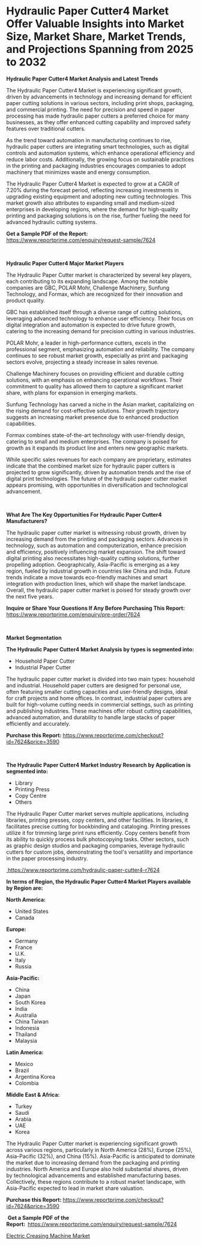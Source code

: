 <p><h1>Hydraulic Paper Cutter4 Market Offer Valuable Insights into Market Size, Market Share, Market Trends, and Projections Spanning from 2025 to 2032</h1></p><p><strong>Hydraulic Paper Cutter4 Market Analysis and Latest Trends</strong></p>
<p><p>The Hydraulic Paper Cutter4 Market is experiencing significant growth, driven by advancements in technology and increasing demand for efficient paper cutting solutions in various sectors, including print shops, packaging, and commercial printing. The need for precision and speed in paper processing has made hydraulic paper cutters a preferred choice for many businesses, as they offer enhanced cutting capability and improved safety features over traditional cutters.</p><p>As the trend toward automation in manufacturing continues to rise, hydraulic paper cutters are integrating smart technologies, such as digital controls and automation systems, which enhance operational efficiency and reduce labor costs. Additionally, the growing focus on sustainable practices in the printing and packaging industries encourages companies to adopt machinery that minimizes waste and energy consumption.</p><p>The Hydraulic Paper Cutter4 Market is expected to grow at a CAGR of 7.20% during the forecast period, reflecting increasing investments in upgrading existing equipment and adopting new cutting technologies. This market growth also attributes to expanding small and medium-sized enterprises in developing regions, where the demand for high-quality printing and packaging solutions is on the rise, further fueling the need for advanced hydraulic cutting systems.</p></p>
<p><strong>Get a Sample PDF of the Report:&nbsp;</strong> <a href="https://www.reportprime.com/enquiry/request-sample/7624?utm_campaign=2202&utm_medium=2&utm_source=Github&utm_content=ia&utm_term=19032025&utm_id=hydraulic-paper-cutter4">https://www.reportprime.com/enquiry/request-sample/7624</a></p>
<p>&nbsp;</p>
<p><strong>Hydraulic Paper Cutter4 Major Market Players</strong></p>
<p><p>The Hydraulic Paper Cutter market is characterized by several key players, each contributing to its expanding landscape. Among the notable companies are GBC, POLAR Mohr, Challenge Machinery, Sunfung Technology, and Formax, which are recognized for their innovation and product quality.</p><p>GBC has established itself through a diverse range of cutting solutions, leveraging advanced technology to enhance user efficiency. Their focus on digital integration and automation is expected to drive future growth, catering to the increasing demand for precision cutting in various industries.</p><p>POLAR Mohr, a leader in high-performance cutters, excels in the professional segment, emphasizing automation and reliability. The company continues to see robust market growth, especially as print and packaging sectors evolve, projecting a steady increase in sales revenue.</p><p>Challenge Machinery focuses on providing efficient and durable cutting solutions, with an emphasis on enhancing operational workflows. Their commitment to quality has allowed them to capture a significant market share, with plans for expansion in emerging markets.</p><p>Sunfung Technology has carved a niche in the Asian market, capitalizing on the rising demand for cost-effective solutions. Their growth trajectory suggests an increasing market presence due to enhanced production capabilities.</p><p>Formax combines state-of-the-art technology with user-friendly design, catering to small and medium enterprises. The company is poised for growth as it expands its product line and enters new geographic markets.</p><p>While specific sales revenues for each company are proprietary, estimates indicate that the combined market size for hydraulic paper cutters is projected to grow significantly, driven by automation trends and the rise of digital print technologies. The future of the hydraulic paper cutter market appears promising, with opportunities in diversification and technological advancement.</p></p>
<p>&nbsp;</p>
<p><strong>What Are The Key Opportunities For Hydraulic Paper Cutter4 Manufacturers?</strong></p>
<p><p>The hydraulic paper cutter market is witnessing robust growth, driven by increasing demand from the printing and packaging sectors. Advances in technology, such as automation and computerization, enhance precision and efficiency, positively influencing market expansion. The shift toward digital printing also necessitates high-quality cutting solutions, further propelling adoption. Geographically, Asia-Pacific is emerging as a key region, fueled by industrial growth in countries like China and India. Future trends indicate a move towards eco-friendly machines and smart integration with production lines, which will shape the market landscape. Overall, the hydraulic paper cutter market is poised for steady growth over the next five years.</p></p>
<p><strong>Inquire or Share Your Questions If Any Before Purchasing This Report:</strong> <a href="https://www.reportprime.com/enquiry/pre-order/7624?utm_campaign=2202&utm_medium=2&utm_source=Github&utm_content=ia&utm_term=19032025&utm_id=hydraulic-paper-cutter4">https://www.reportprime.com/enquiry/pre-order/7624</a></p>
<p>&nbsp;</p>
<p><strong>Market Segmentation</strong></p>
<p><strong>The Hydraulic Paper Cutter4 Market Analysis by types is segmented into:</strong></p>
<p><ul><li>Household Paper Cutter</li><li>Industrial Paper Cutter</li></ul></p>
<p><p>The hydraulic paper cutter market is divided into two main types: household and industrial. Household paper cutters are designed for personal use, often featuring smaller cutting capacities and user-friendly designs, ideal for craft projects and home offices. In contrast, industrial paper cutters are built for high-volume cutting needs in commercial settings, such as printing and publishing industries. These machines offer robust cutting capabilities, advanced automation, and durability to handle large stacks of paper efficiently and accurately.</p></p>
<p><strong>Purchase this Report:&nbsp;</strong><a href="https://www.reportprime.com/checkout?id=7624&price=3590&utm_campaign=2202&utm_medium=2&utm_source=Github&utm_content=ia&utm_term=19032025&utm_id=hydraulic-paper-cutter4">https://www.reportprime.com/checkout?id=7624&price=3590</a></p>
<p>&nbsp;</p>
<p><strong>The Hydraulic Paper Cutter4 Market Industry Research by Application is segmented into:</strong></p>
<p><ul><li>Library</li><li>Printing Press</li><li>Copy Centre</li><li>Others</li></ul></p>
<p><p>The Hydraulic Paper Cutter market serves multiple applications, including libraries, printing presses, copy centers, and other facilities. In libraries, it facilitates precise cutting for bookbinding and cataloging. Printing presses utilize it for trimming large print runs efficiently. Copy centers benefit from its ability to quickly process bulk photocopying tasks. Other sectors, such as graphic design studios and packaging companies, leverage hydraulic cutters for custom jobs, demonstrating the tool's versatility and importance in the paper processing industry.</p></p>
<p><a href="https://www.reportprime.com/hydraulic-paper-cutter4-r7624?utm_campaign=2202&utm_medium=2&utm_source=Github&utm_content=ia&utm_term=19032025&utm_id=hydraulic-paper-cutter4">&nbsp;https://www.reportprime.com/hydraulic-paper-cutter4-r7624</a></p>
<p><strong>In terms of Region, the Hydraulic Paper Cutter4 Market Players available by Region are:</strong></p>
<p>
    <p> <strong> North America: </strong>
        <ul>
            <li>United States</li>
            <li>Canada</li>
        </ul>
        </p> 
    <p> <strong> Europe: </strong>
        <ul>
            <li>Germany</li>
            <li>France</li>
            <li>U.K.</li>
            <li>Italy</li>
            <li>Russia</li>
        </ul>
        </p> 
    <p> <strong> Asia-Pacific: </strong>
        <ul>
            <li>China</li>
            <li>Japan</li>
            <li>South Korea</li>
            <li>India</li>
            <li>Australia</li>
            <li>China Taiwan</li>
            <li>Indonesia</li>
            <li>Thailand</li>
            <li>Malaysia</li>
        </ul>
        </p> 
    <p> <strong> Latin America: </strong>
        <ul>
            <li>Mexico</li>
            <li>Brazil</li>
            <li>Argentina Korea</li>
            <li>Colombia</li>
        </ul>
        </p> 
    <p> <strong> Middle East & Africa: </strong>
        <ul>
            <li>Turkey</li>
            <li>Saudi</li>
            <li>Arabia</li>
            <li>UAE</li>
            <li>Korea</li>
        </ul>
    </p>
    </p>
<p><p>The Hydraulic Paper Cutter market is experiencing significant growth across various regions, particularly in North America (28%), Europe (25%), Asia-Pacific (32%), and China (15%). Asia-Pacific is anticipated to dominate the market due to increasing demand from the packaging and printing industries. North America and Europe also hold substantial shares, driven by technological advancements and established manufacturing bases. Collectively, these regions contribute to a robust market landscape, with Asia-Pacific expected to lead in market share valuation.</p></p>
<p><strong>Purchase this Report: </strong><a href="https://www.reportprime.com/checkout?id=7624&price=3590&utm_campaign=2202&utm_medium=2&utm_source=Github&utm_content=ia&utm_term=19032025&utm_id=hydraulic-paper-cutter4">https://www.reportprime.com/checkout?id=7624&price=3590</a></p>
<p>&nbsp;<strong>Get a Sample PDF of the Report:&nbsp;&nbsp;</strong><a href="https://www.reportprime.com/enquiry/request-sample/7624?utm_campaign=2202&utm_medium=2&utm_source=Github&utm_content=ia&utm_term=19032025&utm_id=hydraulic-paper-cutter4">https://www.reportprime.com/enquiry/request-sample/7624</a></p>
<p><strong></strong></p>
<p><p><a href="https://github.com/merzafairy04/Market-Research-Report-List-1/blob/main/electric-creasing-machine-market.md?utm_campaign=2202&utm_medium=2&utm_source=Github&utm_content=ia&utm_term=19032025&utm_id=hydraulic-paper-cutter4">Electric Creasing Machine Market</a></p></p>